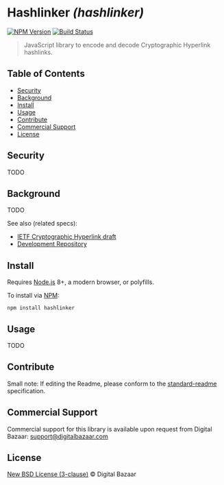 # Hashlinker _(hashlinker)_

[![NPM Version](https://img.shields.io/npm/v/hashlinker.svg?style=flat-square)](https://npm.im/hashlinker)
[![Build Status](https://travis-ci.org/digitalbazaar/hashlinker.png?branch=master)](https://travis-ci.org/digitalbazaar/hashlinker)

> JavaScript library to encode and decode Cryptographic Hyperlink hashlinks.

## Table of Contents

- [Security](#security)
- [Background](#background)
- [Install](#install)
- [Usage](#usage)
- [Contribute](#contribute)
- [Commercial Support](#commercial-support)
- [License](#license)

## Security

TODO

## Background

TODO

See also (related specs):

* [IETF Cryptographic Hyperlink draft](https://tools.ietf.org/html/draft-sporny-hashlink)
* [Development Repository](https://github.com/w3c-dvcg/hashlink)

## Install

Requires [Node.js][] 8+, a modern browser, or polyfills.

To install via [NPM][]:

```
npm install hashlinker
```

## Usage

TODO

## Contribute

Small note: If editing the Readme, please conform to the
[standard-readme](https://github.com/RichardLitt/standard-readme) specification.

## Commercial Support

Commercial support for this library is available upon request from
Digital Bazaar: support@digitalbazaar.com

## License

[New BSD License (3-clause)](LICENSE) © Digital Bazaar

[NPM]: https://npmjs.com/
[Node.js]: https://nodejs.org/
